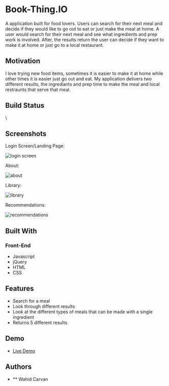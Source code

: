 # Book-Thing.IO

A application built for food lovers. Users can search for their next meal and decide if they would like to go out to eat or just make the meal at home. A user would search for their next meal and see what ingredients and prep work is involved. After, the results return the user can decide if they want to make it at home or just go to a local restaurant.

## Motivation

I love trying new food items, sometimes it is easier to make it at home while other times it is easier just go out and eat. My application delivers two different results, the ingrediants and prep time to make the meal and local restraunts that serve that meal.

## Build Status

\
## Screenshots
Login Screen/Landing Page:

![login screen](screenshots/login.png)

About:

![about](screenshots/about.png)

Library:

![library](screenshots/library.png)

Recommendations:

![recommendations](screenshots/recommendations.png)

## Built With

### Front-End
* Javascript 
* jQuery 
* HTML 
* CSS

## Features

* Search for a meal 
* Look through different results 
* Look at the different types of meals that can be made with a single ingredient 
* Returns 5 different results

## Demo

- [Live Demo](https://book-thing.herokuapp.com/)

## Authors

* ** Wahid Carvan
